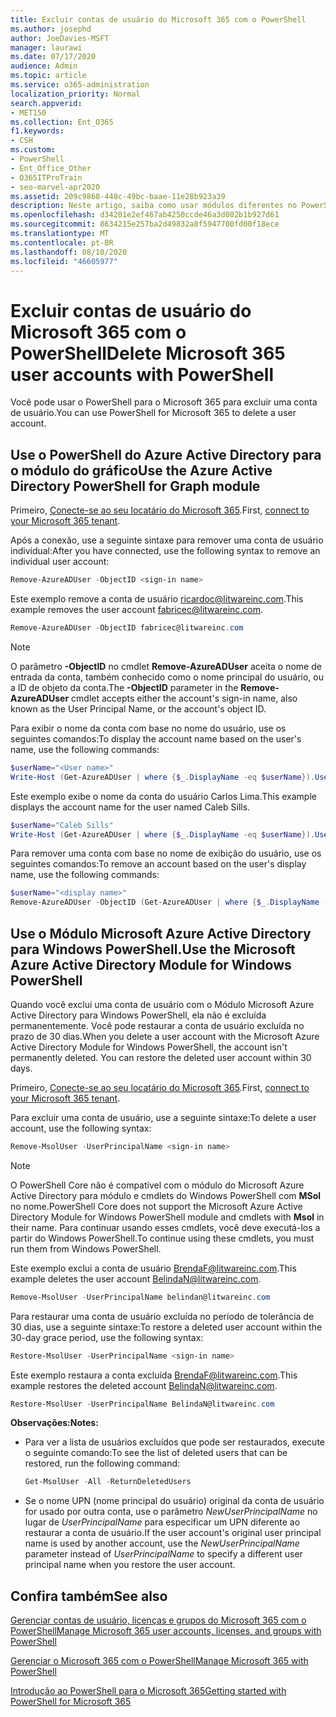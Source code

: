 ```yaml
---
title: Excluir contas de usuário do Microsoft 365 com o PowerShell
ms.author: josephd
author: JoeDavies-MSFT
manager: laurawi
ms.date: 07/17/2020
audience: Admin
ms.topic: article
ms.service: o365-administration
localization_priority: Normal
search.appverid:
- MET150
ms.collection: Ent_O365
f1.keywords:
- CSH
ms.custom:
- PowerShell
- Ent_Office_Other
- O365ITProTrain
- seo-marvel-apr2020
ms.assetid: 209c9868-448c-49bc-baae-11e28b923a39
description: Neste artigo, saiba como usar módulos diferentes no PowerShell para excluir contas de usuário do Microsoft 365.
ms.openlocfilehash: d34201e2ef467ab4250ccde46a3d082b1b927d61
ms.sourcegitcommit: 8634215e257ba2d49832a8f5947700fd00f18ece
ms.translationtype: MT
ms.contentlocale: pt-BR
ms.lasthandoff: 08/10/2020
ms.locfileid: "46605977"
---
```

# <a name="delete-microsoft-365-user-accounts-with-powershell"></a><span data-ttu-id="2d529-103">Excluir contas de usuário do Microsoft 365 com o PowerShell</span><span class="sxs-lookup"><span data-stu-id="2d529-103">Delete Microsoft 365 user accounts with PowerShell</span></span>

<span data-ttu-id="2d529-104">Você pode usar o PowerShell para o Microsoft 365 para excluir uma conta de usuário.</span><span class="sxs-lookup"><span data-stu-id="2d529-104">You can use PowerShell for Microsoft 365 to delete a user account.</span></span>
   
## <a name="use-the-azure-active-directory-powershell-for-graph-module"></a><span data-ttu-id="2d529-105">Use o PowerShell do Azure Active Directory para o módulo do gráfico</span><span class="sxs-lookup"><span data-stu-id="2d529-105">Use the Azure Active Directory PowerShell for Graph module</span></span>

<span data-ttu-id="2d529-106">Primeiro, [Conecte-se ao seu locatário do Microsoft 365](connect-to-office-365-powershell.md#connect-with-the-azure-active-directory-powershell-for-graph-module).</span><span class="sxs-lookup"><span data-stu-id="2d529-106">First, [connect to your Microsoft 365 tenant](connect-to-office-365-powershell.md#connect-with-the-azure-active-directory-powershell-for-graph-module).</span></span>

<span data-ttu-id="2d529-107">Após a conexão, use a seguinte sintaxe para remover uma conta de usuário individual:</span><span class="sxs-lookup"><span data-stu-id="2d529-107">After you have connected, use the following syntax to remove an individual user account:</span></span>
  
```powershell
Remove-AzureADUser -ObjectID <sign-in name>
```

<span data-ttu-id="2d529-108">Este exemplo remove a conta de usuário ricardoc@litwareinc.com.</span><span class="sxs-lookup"><span data-stu-id="2d529-108">This example removes the user account fabricec@litwareinc.com.</span></span>
  
```powershell
Remove-AzureADUser -ObjectID fabricec@litwareinc.com
```

> [!NOTE]
> <span data-ttu-id="2d529-109">O parâmetro **-ObjectID** no cmdlet **Remove-AzureADUser** aceita o nome de entrada da conta, também conhecido como o nome principal do usuário, ou a ID de objeto da conta.</span><span class="sxs-lookup"><span data-stu-id="2d529-109">The **-ObjectID** parameter in the **Remove-AzureADUser** cmdlet accepts either the account's sign-in name, also known as the User Principal Name, or the account's object ID.</span></span>
  
<span data-ttu-id="2d529-110">Para exibir o nome da conta com base no nome do usuário, use os seguintes comandos:</span><span class="sxs-lookup"><span data-stu-id="2d529-110">To display the account name based on the user's name, use the following commands:</span></span>
  
```powershell
$userName="<User name>"
Write-Host (Get-AzureADUser | where {$_.DisplayName -eq $userName}).UserPrincipalName
```

<span data-ttu-id="2d529-111">Este exemplo exibe o nome da conta do usuário Carlos Lima.</span><span class="sxs-lookup"><span data-stu-id="2d529-111">This example displays the account name for the user named Caleb Sills.</span></span>
  
```powershell
$userName="Caleb Sills"
Write-Host (Get-AzureADUser | where {$_.DisplayName -eq $userName}).UserPrincipalName
```

<span data-ttu-id="2d529-112">Para remover uma conta com base no nome de exibição do usuário, use os seguintes comandos:</span><span class="sxs-lookup"><span data-stu-id="2d529-112">To remove an account based on the user's display name, use the following commands:</span></span>
  
```powershell
$userName="<display name>"
Remove-AzureADUser -ObjectID (Get-AzureADUser | where {$_.DisplayName -eq $userName}).UserPrincipalName
```

## <a name="use-the-microsoft-azure-active-directory-module-for-windows-powershell"></a><span data-ttu-id="2d529-113">Use o Módulo Microsoft Azure Active Directory para Windows PowerShell.</span><span class="sxs-lookup"><span data-stu-id="2d529-113">Use the Microsoft Azure Active Directory Module for Windows PowerShell</span></span>

<span data-ttu-id="2d529-p101">Quando você exclui uma conta de usuário com o Módulo Microsoft Azure Active Directory para Windows PowerShell, ela não é excluída permanentemente. Você pode restaurar a conta de usuário excluída no prazo de 30 dias.</span><span class="sxs-lookup"><span data-stu-id="2d529-p101">When you delete a user account with the Microsoft Azure Active Directory Module for Windows PowerShell, the account isn't permanently deleted. You can restore the deleted user account within 30 days.</span></span>

<span data-ttu-id="2d529-116">Primeiro, [Conecte-se ao seu locatário do Microsoft 365](connect-to-office-365-powershell.md#connect-with-the-microsoft-azure-active-directory-module-for-windows-powershell).</span><span class="sxs-lookup"><span data-stu-id="2d529-116">First, [connect to your Microsoft 365 tenant](connect-to-office-365-powershell.md#connect-with-the-microsoft-azure-active-directory-module-for-windows-powershell).</span></span>

<span data-ttu-id="2d529-117">Para excluir uma conta de usuário, use a seguinte sintaxe:</span><span class="sxs-lookup"><span data-stu-id="2d529-117">To delete a user account, use the following syntax:</span></span>
  
```powershell
Remove-MsolUser -UserPrincipalName <sign-in name>
```

>[!Note]
><span data-ttu-id="2d529-118">O PowerShell Core não é compatível com o módulo do Microsoft Azure Active Directory para módulo e cmdlets do Windows PowerShell com **MSol** no nome.</span><span class="sxs-lookup"><span data-stu-id="2d529-118">PowerShell Core does not support the Microsoft Azure Active Directory Module for Windows PowerShell module and cmdlets with **Msol** in their name.</span></span> <span data-ttu-id="2d529-119">Para continuar usando esses cmdlets, você deve executá-los a partir do Windows PowerShell.</span><span class="sxs-lookup"><span data-stu-id="2d529-119">To continue using these cmdlets, you must run them from Windows PowerShell.</span></span>
>

<span data-ttu-id="2d529-120">Este exemplo exclui a conta de usuário BrendaF@litwareinc.com.</span><span class="sxs-lookup"><span data-stu-id="2d529-120">This example deletes the user account BelindaN@litwareinc.com.</span></span>
  
```powershell
Remove-MsolUser -UserPrincipalName belindan@litwareinc.com
```

<span data-ttu-id="2d529-121">Para restaurar uma conta de usuário excluída no período de tolerância de 30 dias, use a seguinte sintaxe:</span><span class="sxs-lookup"><span data-stu-id="2d529-121">To restore a deleted user account within the 30-day grace period, use the following syntax:</span></span>
  
```powershell
Restore-MsolUser -UserPrincipalName <sign-in name>
```

<span data-ttu-id="2d529-122">Este exemplo restaura a conta excluída BrendaF@litwareinc.com.</span><span class="sxs-lookup"><span data-stu-id="2d529-122">This example restores the deleted account BelindaN@litwareinc.com.</span></span>
  
```powershell
Restore-MsolUser -UserPrincipalName BelindaN@litwareinc.com
```

 <span data-ttu-id="2d529-123">**Observações:**</span><span class="sxs-lookup"><span data-stu-id="2d529-123">**Notes:**</span></span>
  
- <span data-ttu-id="2d529-124">Para ver a lista de usuários excluídos que pode ser restaurados, execute o seguinte comando:</span><span class="sxs-lookup"><span data-stu-id="2d529-124">To see the list of deleted users that can be restored, run the following command:</span></span>
    
  ```powershell
  Get-MsolUser -All -ReturnDeletedUsers
  ```

- <span data-ttu-id="2d529-125">Se o nome UPN (nome principal do usuário) original da conta de usuário for usado por outra conta, use o parâmetro _NewUserPrincipalName_ no lugar de _UserPrincipalName_ para especificar um UPN diferente ao restaurar a conta de usuário.</span><span class="sxs-lookup"><span data-stu-id="2d529-125">If the user account's original user principal name is used by another account, use the _NewUserPrincipalName_ parameter instead of _UserPrincipalName_ to specify a different user principal name when you restore the user account.</span></span>


## <a name="see-also"></a><span data-ttu-id="2d529-126">Confira também</span><span class="sxs-lookup"><span data-stu-id="2d529-126">See also</span></span>

[<span data-ttu-id="2d529-127">Gerenciar contas de usuário, licenças e grupos do Microsoft 365 com o PowerShell</span><span class="sxs-lookup"><span data-stu-id="2d529-127">Manage Microsoft 365 user accounts, licenses, and groups with PowerShell</span></span>](manage-user-accounts-and-licenses-with-office-365-powershell.md)
  
[<span data-ttu-id="2d529-128">Gerenciar o Microsoft 365 com o PowerShell</span><span class="sxs-lookup"><span data-stu-id="2d529-128">Manage Microsoft 365 with PowerShell</span></span>](manage-office-365-with-office-365-powershell.md)
  
[<span data-ttu-id="2d529-129">Introdução ao PowerShell para o Microsoft 365</span><span class="sxs-lookup"><span data-stu-id="2d529-129">Getting started with PowerShell for Microsoft 365</span></span>](getting-started-with-office-365-powershell.md)
